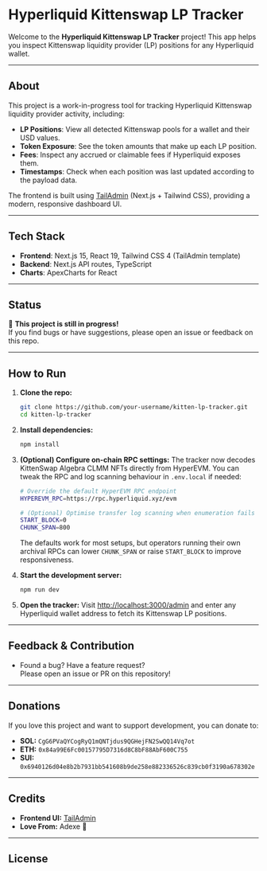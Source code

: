 # Hyperliquid Kittenswap LP Tracker

Welcome to the **Hyperliquid Kittenswap LP Tracker** project!
This app helps you inspect Kittenswap liquidity provider (LP) positions for any Hyperliquid wallet.

---

## About

This project is a work-in-progress tool for tracking Hyperliquid Kittenswap liquidity provider activity, including:

- **LP Positions**: View all detected Kittenswap pools for a wallet and their USD values.
- **Token Exposure**: See the token amounts that make up each LP position.
- **Fees**: Inspect any accrued or claimable fees if Hyperliquid exposes them.
- **Timestamps**: Check when each position was last updated according to the payload data.

The frontend is built using [TailAdmin](https://tailadmin.com) (Next.js + Tailwind CSS), providing a modern, responsive dashboard UI.

---

## Tech Stack

- **Frontend**: Next.js 15, React 19, Tailwind CSS 4 (TailAdmin template)
- **Backend**: Next.js API routes, TypeScript
- **Charts**: ApexCharts for React

---

## Status

🚧 **This project is still in progress!**  
If you find bugs or have suggestions, please open an issue or feedback on this repo.

---

## How to Run

1. **Clone the repo:**
    ```bash
    git clone https://github.com/your-username/kitten-lp-tracker.git
    cd kitten-lp-tracker
    ```

2. **Install dependencies:**
    ```bash
    npm install
    ```

3. **(Optional) Configure on-chain RPC settings:**
   The tracker now decodes KittenSwap Algebra CLMM NFTs directly from HyperEVM. You can tweak the RPC and log scanning behaviour in `.env.local` if needed:
    ```bash
    # Override the default HyperEVM RPC endpoint
    HYPEREVM_RPC=https://rpc.hyperliquid.xyz/evm

    # (Optional) Optimise transfer log scanning when enumeration fails
    START_BLOCK=0
    CHUNK_SPAN=800
    ```
   The defaults work for most setups, but operators running their own archival RPCs can lower `CHUNK_SPAN` or raise `START_BLOCK` to improve responsiveness.

4. **Start the development server:**
    ```bash
    npm run dev
    ```

5. **Open the tracker:**
   Visit [http://localhost:3000/admin](http://localhost:3000/admin) and enter any Hyperliquid wallet address to fetch its Kittenswap LP positions.

---

## Feedback & Contribution

- Found a bug? Have a feature request?  
  Please open an issue or PR on this repository!

---

## Donations

If you love this project and want to support development, you can donate to:

- **SOL:** `CgG6PVaQYCogRyQ1mQNTjdus9QGHejFN2SwQQ14Vq7ot`
- **ETH:** `0x84a99E6Fc00157795D7316d8C8bF88AbF600C755`
- **SUI:** `0x6940126d04e8b2b7931bb541608b9de258e882336526c839cb0f3190a678302e`

---

## Credits

- **Frontend UI:** [TailAdmin](https://tailadmin.com)
- **Love From:** Adexe 💙

---

## License
